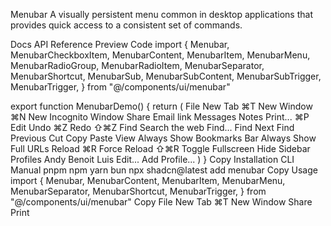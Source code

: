 Menubar
A visually persistent menu common in desktop applications that provides quick access to a consistent set of commands.

Docs
API Reference
Preview
Code
import {
  Menubar,
  MenubarCheckboxItem,
  MenubarContent,
  MenubarItem,
  MenubarMenu,
  MenubarRadioGroup,
  MenubarRadioItem,
  MenubarSeparator,
  MenubarShortcut,
  MenubarSub,
  MenubarSubContent,
  MenubarSubTrigger,
  MenubarTrigger,
} from "@/components/ui/menubar"
 
export function MenubarDemo() {
  return (
    <Menubar>
      <MenubarMenu>
        <MenubarTrigger>File</MenubarTrigger>
        <MenubarContent>
          <MenubarItem>
            New Tab <MenubarShortcut>⌘T</MenubarShortcut>
          </MenubarItem>
          <MenubarItem>
            New Window <MenubarShortcut>⌘N</MenubarShortcut>
          </MenubarItem>
          <MenubarItem disabled>New Incognito Window</MenubarItem>
          <MenubarSeparator />
          <MenubarSub>
            <MenubarSubTrigger>Share</MenubarSubTrigger>
            <MenubarSubContent>
              <MenubarItem>Email link</MenubarItem>
              <MenubarItem>Messages</MenubarItem>
              <MenubarItem>Notes</MenubarItem>
            </MenubarSubContent>
          </MenubarSub>
          <MenubarSeparator />
          <MenubarItem>
            Print... <MenubarShortcut>⌘P</MenubarShortcut>
          </MenubarItem>
        </MenubarContent>
      </MenubarMenu>
      <MenubarMenu>
        <MenubarTrigger>Edit</MenubarTrigger>
        <MenubarContent>
          <MenubarItem>
            Undo <MenubarShortcut>⌘Z</MenubarShortcut>
          </MenubarItem>
          <MenubarItem>
            Redo <MenubarShortcut>⇧⌘Z</MenubarShortcut>
          </MenubarItem>
          <MenubarSeparator />
          <MenubarSub>
            <MenubarSubTrigger>Find</MenubarSubTrigger>
            <MenubarSubContent>
              <MenubarItem>Search the web</MenubarItem>
              <MenubarSeparator />
              <MenubarItem>Find...</MenubarItem>
              <MenubarItem>Find Next</MenubarItem>
              <MenubarItem>Find Previous</MenubarItem>
            </MenubarSubContent>
          </MenubarSub>
          <MenubarSeparator />
          <MenubarItem>Cut</MenubarItem>
          <MenubarItem>Copy</MenubarItem>
          <MenubarItem>Paste</MenubarItem>
        </MenubarContent>
      </MenubarMenu>
      <MenubarMenu>
        <MenubarTrigger>View</MenubarTrigger>
        <MenubarContent>
          <MenubarCheckboxItem>Always Show Bookmarks Bar</MenubarCheckboxItem>
          <MenubarCheckboxItem checked>
            Always Show Full URLs
          </MenubarCheckboxItem>
          <MenubarSeparator />
          <MenubarItem inset>
            Reload <MenubarShortcut>⌘R</MenubarShortcut>
          </MenubarItem>
          <MenubarItem disabled inset>
            Force Reload <MenubarShortcut>⇧⌘R</MenubarShortcut>
          </MenubarItem>
          <MenubarSeparator />
          <MenubarItem inset>Toggle Fullscreen</MenubarItem>
          <MenubarSeparator />
          <MenubarItem inset>Hide Sidebar</MenubarItem>
        </MenubarContent>
      </MenubarMenu>
      <MenubarMenu>
        <MenubarTrigger>Profiles</MenubarTrigger>
        <MenubarContent>
          <MenubarRadioGroup value="benoit">
            <MenubarRadioItem value="andy">Andy</MenubarRadioItem>
            <MenubarRadioItem value="benoit">Benoit</MenubarRadioItem>
            <MenubarRadioItem value="Luis">Luis</MenubarRadioItem>
          </MenubarRadioGroup>
          <MenubarSeparator />
          <MenubarItem inset>Edit...</MenubarItem>
          <MenubarSeparator />
          <MenubarItem inset>Add Profile...</MenubarItem>
        </MenubarContent>
      </MenubarMenu>
    </Menubar>
  )
}
Copy
Installation
CLI
Manual
pnpm
npm
yarn
bun
npx shadcn@latest add menubar
Copy
Usage
import {
  Menubar,
  MenubarContent,
  MenubarItem,
  MenubarMenu,
  MenubarSeparator,
  MenubarShortcut,
  MenubarTrigger,
} from "@/components/ui/menubar"
Copy
<Menubar>
  <MenubarMenu>
    <MenubarTrigger>File</MenubarTrigger>
    <MenubarContent>
      <MenubarItem>
        New Tab <MenubarShortcut>⌘T</MenubarShortcut>
      </MenubarItem>
      <MenubarItem>New Window</MenubarItem>
      <MenubarSeparator />
      <MenubarItem>Share</MenubarItem>
      <MenubarSeparator />
      <MenubarItem>Print</MenubarItem>
    </MenubarContent>
  </MenubarMenu>
</Menubar>